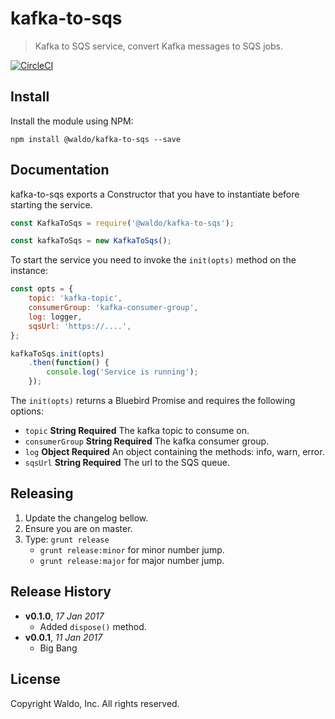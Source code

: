 # kafka-to-sqs

> Kafka to SQS service, convert Kafka messages to SQS jobs.

[![CircleCI](https://circleci.com/gh/waldophotos/node-kafka-to-sqs.svg?style=svg&circle-token=fa0cd4e293286b9953fd84482a925e360cb42845)](https://circleci.com/gh/waldophotos/node-kafka-to-sqs)

## Install

Install the module using NPM:

```
npm install @waldo/kafka-to-sqs --save
```

## Documentation

kafka-to-sqs exports a Constructor that you have to instantiate before starting the service.

```js
const KafkaToSqs = require('@waldo/kafka-to-sqs');

const kafkaToSqs = new KafkaToSqs();
```

To start the service you need to invoke the `init(opts)` method on the instance:

```js
const opts = {
    topic: 'kafka-topic',
    consumerGroup: 'kafka-consumer-group',
    log: logger,
    sqsUrl: 'https://....',
};

kafkaToSqs.init(opts)
    .then(function() {
        console.log('Service is running');
    });
```

The `init(opts)` returns a Bluebird Promise and requires the following options:

* `topic` **String Required** The kafka topic to consume on.
* `consumerGroup` **String Required** The kafka consumer group.
* `log` **Object Required** An object containing the methods: info, warn, error.
* `sqsUrl` **String Required** The url to the SQS queue.


## Releasing

1. Update the changelog bellow.
1. Ensure you are on master.
1. Type: `grunt release`
    * `grunt release:minor` for minor number jump.
    * `grunt release:major` for major number jump.

## Release History

- **v0.1.0**, *17 Jan 2017*
    - Added `dispose()` method.
- **v0.0.1**, *11 Jan 2017*
    - Big Bang

## License

Copyright Waldo, Inc. All rights reserved.
